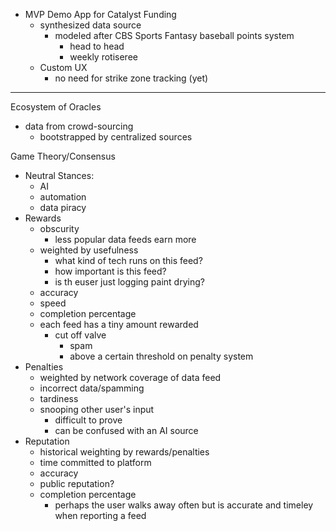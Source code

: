 - MVP Demo App for Catalyst Funding
	- synthesized data source
		- modeled after CBS Sports Fantasy baseball points system
			- head to head
			- weekly rotiseree
	- Custom UX
		- no need for strike zone tracking (yet)

________________________________________________

Ecosystem of Oracles
- data from crowd-sourcing
	- bootstrapped by centralized sources


Game Theory/Consensus
- Neutral Stances:
	- AI
	- automation 
	- data piracy 
- Rewards
	- obscurity
		- less popular data feeds earn more
	- weighted by usefulness
		- what kind of tech runs on this feed?
		- how important is this feed?
		- is th euser just logging paint drying?
	- accuracy
	- speed
	- completion percentage
	- each feed has a tiny amount rewarded
		- cut off valve 
			- spam
			- above a certain threshold on penalty system
- Penalties 
	- weighted by network coverage of data feed
	- incorrect data/spamming
	- tardiness
	- snooping other user's input
		- difficult to prove
		- can be confused with an AI source
- Reputation
	- historical weighting by rewards/penalties
	- time committed to platform
	- accuracy
	- public reputation?
	- completion percentage 
		- perhaps the user walks away often but is accurate and timeley when reporting a feed
